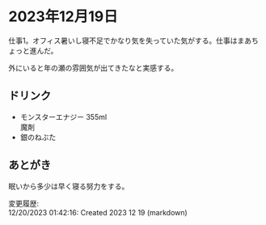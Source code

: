 # 2023年12月19日

仕事1。オフィス暑いし寝不足でかなり気を失っていた気がする。仕事はまあちょっと進んだ。

外にいると年の瀬の雰囲気が出てきたなと実感する。

## ドリンク

- モンスターエナジー 355ml  
魔剤
- 銀のねぶた

## あとがき

眠いから多少は早く寝る努力をする。

変更履歴:  
12/20/2023 01:42:16: Created 2023 12 19 (markdown)  
